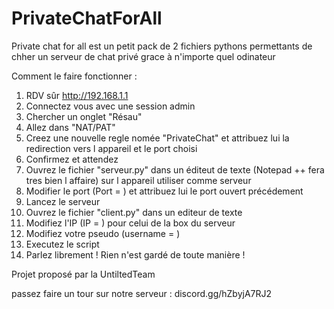 # PrivateChatForAll

Private chat for all est un petit pack de 2 fichiers pythons permettants de chher un serveur de chat privé grace à n'importe quel odinateur

Comment le faire fonctionner :
1. RDV sûr http://192.168.1.1
2. Connectez vous avec une session admin
3. Chercher un onglet "Résau"
4. Allez dans "NAT/PAT"
5. Creez une nouvelle regle nomée "PrivateChat" et attribuez lui la redirection vers l appareil et le port choisi
6. Confirmez et attendez
7. Ouvrez le fichier "serveur.py" dans un éditeut de texte (Notepad ++ fera tres bien l affaire) sur l appareil utiliser comme serveur
8. Modifier le port (Port = ) et attribuez lui le port ouvert précédement
9. Lancez le serveur 
10. Ouvrez le fichier "client.py" dans un editeur de texte
11. Modifiez l'IP (IP = ) pour celui de la box du serveur
12. Modifiez votre pseudo (username = )
13. Executez le script
14. Parlez librement ! Rien n'est gardé de toute manière ! 

Projet proposé par la UntiltedTeam

passez faire un tour sur notre serveur : discord.gg/hZbyjA7RJ2
